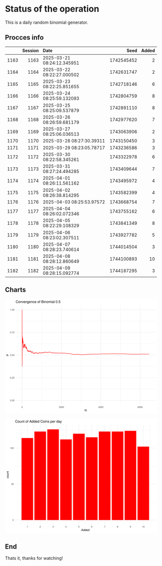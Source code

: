 # Status of the operation
  
  This is a daily random binomial generator.
  
## Procces info

|     | Session|Date                       |       Seed| Added|
|:----|-------:|:--------------------------|----------:|-----:|
|1163 |    1163|2025-03-21 08:24:12.345951 | 1742545452|     2|
|1164 |    1164|2025-03-22 08:22:27.000502 | 1742631747|     2|
|1165 |    1165|2025-03-23 08:22:25.851655 | 1742718146|     6|
|1166 |    1166|2025-03-24 08:25:59.132093 | 1742804759|     8|
|1167 |    1167|2025-03-25 08:25:09.537879 | 1742891110|     8|
|1168 |    1168|2025-03-26 08:26:59.681179 | 1742977620|     7|
|1169 |    1169|2025-03-27 08:25:06.036513 | 1743063906|     2|
|1170 |    1170|2025-03-28 08:27:30.39311  | 1743150450|     3|
|1171 |    1171|2025-03-29 08:23:05.78717  | 1743236586|     3|
|1172 |    1172|2025-03-30 08:22:58.345261 | 1743322978|     6|
|1173 |    1173|2025-03-31 08:27:24.494285 | 1743409644|     7|
|1174 |    1174|2025-04-01 08:26:11.561162 | 1743495972|     4|
|1175 |    1175|2025-04-02 08:26:38.814295 | 1743582399|     4|
|1176 |    1176|2025-04-03 08:25:53.97572  | 1743668754|     7|
|1177 |    1177|2025-04-04 08:26:02.072346 | 1743755162|     6|
|1178 |    1178|2025-04-05 08:22:29.108329 | 1743841349|     8|
|1179 |    1179|2025-04-06 08:23:02.307511 | 1743927782|     5|
|1180 |    1180|2025-04-07 08:28:23.740614 | 1744014504|     3|
|1181 |    1181|2025-04-08 08:28:12.860649 | 1744100893|    10|
|1182 |    1182|2025-04-09 08:28:15.092774 | 1744187295|     3|

## Charts 

![](charts/plot1.png)

![](charts/plot2.png)

## End

Thats it, thanks for watching!
